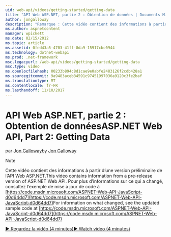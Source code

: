 ```yaml
---
uid: web-api/videos/getting-started/getting-data
title: "API Web ASP.NET, partie 2 : Obtention de données | Documents Microsoft"
author: jongalloway
description: "Remarque : Cette vidéo contient des informations à partir d’une version préliminaire de l’API Web ASP.NET"
ms.author: aspnetcontent
manager: wpickett
ms.date: 02/15/2012
ms.topic: article
ms.assetid: 0fed43a5-4703-41ff-8da9-15917cbc0944
ms.technology: dotnet-webapi
ms.prod: .net-framework
msc.legacyurl: /web-api/videos/getting-started/getting-data
msc.type: video
ms.openlocfilehash: 00233b894c8d1cae9e0abfe2483126f2cdb428a1
ms.sourcegitcommit: 9a9483aceb34591c97451997036a9120c3fe2baf
ms.translationtype: MT
ms.contentlocale: fr-FR
ms.lasthandoff: 11/10/2017
---
```

<a name="aspnet-web-api-part-2-getting-data"></a><span data-ttu-id="1a827-103">API Web ASP.NET, partie 2 : Obtention de données</span><span class="sxs-lookup"><span data-stu-id="1a827-103">ASP.NET Web API, Part 2: Getting Data</span></span>
====================
<span data-ttu-id="1a827-104">par [Jon Galloway](https://github.com/jongalloway)</span><span class="sxs-lookup"><span data-stu-id="1a827-104">by [Jon Galloway](https://github.com/jongalloway)</span></span>

> [!NOTE]
> <span data-ttu-id="1a827-105">Cette vidéo contient des informations à partir d’une version préliminaire de l’API Web ASP.NET.</span><span class="sxs-lookup"><span data-stu-id="1a827-105">This video contains information from a pre-release version of ASP.NET Web API.</span></span> <span data-ttu-id="1a827-106">Pour plus d’informations sur ce qui a changé, consultez l’exemple de mise à jour de code à [https://code.msdn.microsoft.com/ASPNET-Web-API-JavaScript-d0d64dd7](https://code.msdn.microsoft.com/ASPNET-Web-API-JavaScript-d0d64dd7)</span><span class="sxs-lookup"><span data-stu-id="1a827-106">For information on what changed, see the updated sample code at [https://code.msdn.microsoft.com/ASPNET-Web-API-JavaScript-d0d64dd7](https://code.msdn.microsoft.com/ASPNET-Web-API-JavaScript-d0d64dd7)</span></span>

[<span data-ttu-id="1a827-107">&#9654; Regardez la vidéo (4 minutes)</span><span class="sxs-lookup"><span data-stu-id="1a827-107">&#9654; Watch video (4 minutes)</span></span>](https://channel9.msdn.com/Blogs/ASP-NET-Site-Videos/getting-data)
